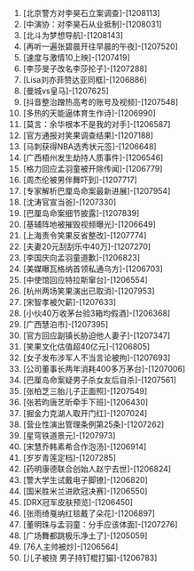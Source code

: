 
1. [北京警方对李昊石立案调查]-[1208113]
1. [中演协：对李昊石从业抵制]-[1208031]
1. [北斗为梦想导航]-[1208143]
1. [再听一遍张碧晨开往早晨的午夜]-[1207520]
1. [速度与激情10上映]-[1207419]
1. [李莎旻子改名李莎抡子]-[1207288]
1. [Lisa刘亦菲赞达亚同框]-[1206886]
1. [曼城vs皇马]-[1207625]
1. [抖音整治蹭热高考的账号及视频]-[1207548]
1. [多热的天能逼体育生作诗]-[1206990]
1. [莫言：余华根本不是我的对手]-[1206587]
1. [官方通报对笑果调查结果]-[1207188]
1. [马刺获得NBA选秀状元签]-[1206648]
1. [广西梧州发生劫持人质事件]-[1206546]
1. [格力回应孟羽童被开除传闻]-[1206779]
1. [周杰伦被男伴舞吓到]-[1207717]
1. [专家解析巴厘岛命案最新进展]-[1207954]
1. [沈涛官宣当爸]-[1207330]
1. [巴厘岛命案细节披露]-[1207839]
1. [基辅阵地被摧毁视频曝光]-[1206649]
1. [上海责令笑果反省整改]-[1207774]
1. [夫妻20元刮刮乐中40万]-[1207270]
1. [李国庆向孟羽童道歉]-[1206823]
1. [美媒曝瓦格纳首领私通乌方]-[1206703]
1. [中使馆回应特拉斯窜台]-[1206554]
1. [杭州两场笑果演出已取消]-[1207953]
1. [宋智孝被欠薪]-[1207633]
1. [小伙40万收茅台验3箱均假酒]-[1206368]
1. [广西慧泊市]-[1207395]
1. [官方回应副镇长胁迫他人妻子]-[1207347]
1. [笑果文化估值超40亿元]-[1206805]
1. [女子发布涉军人不当言论被拘]-[1207693]
1. [公司董事长两年消耗400多万茅台]-[1207006]
1. [巴厘岛命案疑男子杀女友后自杀]-[1207561]
1. [张柏芝三胎儿子正面照]-[1207549]
1. [张若昀唐艺昕牵手下班]-[1206430]
1. [掘金力克湖人取开门红]-[1207024]
1. [营业性演出管理条例第25条]-[1207262]
1. [星穹铁道景元]-[1207973]
1. [宋慧乔韩素希合作泡汤]-[1206914]
1. [岁岁青莲定档]-[1207285]
1. [药明康德联合创始人赵宁去世]-[1206824]
1. [警大学生试戴电子脚镣]-[1206820]
1. [国米胜米兰进欧冠决赛]-[1206550]
1. [DRX冠军皮肤预览]-[1206450]
1. [张雨绮戛纳红毯戴了朵花]-[1206897]
1. [董明珠与孟羽童：分手应该体面]-[1207276]
1. [广场舞都跳极乐净土了]-[1205059]
1. [76人主帅被炒]-[1206564]
1. [儿子被挠 男子持钉棍打猫]-[1206783]